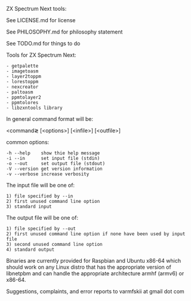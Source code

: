 ZX Spectrum Next tools:

See LICENSE.md for license

See PHILOSOPHY.md for philosophy statement

See TODO.md for things to do

Tools for ZX Spectrum Next:

	- getpalette
	- imagetoasm
    - layer2toppm
	- lorestoppm
	- nexcreator
    - paltoasm
    - ppmtolayer2
	- ppmtolores
    - libzxntools library
	
In general command format will be:

&lt;command&gl; [&lt;options&gt;]  [&lt;infile&gt;]  [&lt;outfile&gt;]

common options:

	-h --help    show thie help message
	-i --in      set input file (stdin)
	-o --out     set output file (stdout)
    -V --version get version information
	-v --verbose increase verbosity
	
The input file will be one of:

	1) file specified by --in
	2) first unused command line option
	3) standard input
	
The output file will be one of:

	1) file specified by --out
	2) first unused command line option if none have been used by input file
	3) second unused command line option
	4) standard output

Binaries are currently provided for Raspbian and Ubuntu x86-64 which
should work on any Linux distro that has the appropriate version of
libnetpbm and can handle the appropriate architecture armhf (armv6) or
x86-64.

Suggestions, complaints, and error reports to varmfskii at gmail dot com
